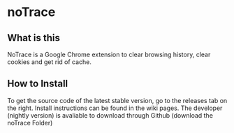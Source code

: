 # noTrace

## What is this
NoTrace is a Google Chrome extension to clear browsing history, clear cookies and get rid of cache. 

## How to Install
To get the source code of the latest stable version, go to the releases tab on the right. Install instructions can be found in the wiki pages. The developer (nightly version) is avaliable to download through Github (download the noTrace Folder)
